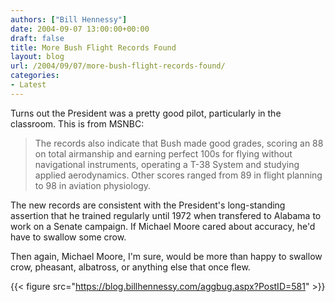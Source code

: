 ```yaml
---
authors: ["Bill Hennessy"]
date: 2004-09-07 13:00:00+00:00
draft: false
title: More Bush Flight Records Found
layout: blog
url: /2004/09/07/more-bush-flight-records-found/
categories:
- Latest
---
```


Turns out the President was a pretty good pilot, particularly in the classroom. This is from MSNBC:




> 

> 
> The records also indicate that Bush made good grades, scoring an 88 on total airmanship and earning perfect 100s for flying without navigational instruments, operating a T-38 System and studying applied aerodynamics. Other scores ranged from 89 in flight planning to 98 in aviation physiology.
> 
> 




The new records are consistent with the President's long-standing assertion that he trained regularly until 1972 when transfered to Alabama to work on a Senate campaign. If Michael Moore cared about accuracy, he'd have to swallow some crow.




Then again, Michael Moore, I'm sure, would be more than happy to swallow crow, pheasant, albatross, or anything else that once flew.

{{< figure src="https://blog.billhennessy.com/aggbug.aspx?PostID=581" >}}

